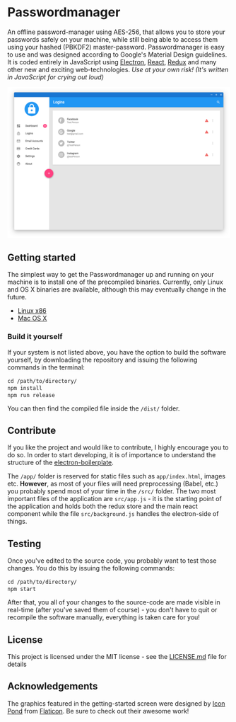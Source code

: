 # Passwordmanager
An offline password-manager using AES-256, that allows you to store your passwords safely on your machine, while still being able to access them using your hashed (PBKDF2) master-password. Passwordmanager is easy to use and was designed according to Google's Material Design guidelines. It is coded entirely in JavaScript using [Electron](https://electron.atom.io/), [React](https://facebook.github.io/react/), [Redux](http://redux.js.org/) and many other new and exciting web-technologies.
*Use at your own risk! (It's written in JavaScript for crying out loud)*

![Screenshot of the application](screenshot.png)

## Getting started

The simplest way to get the Passwordmanager up and running on your machine is to install one of the precompiled binaries. Currently, only Linux and OS X binaries are available, although this may eventually change in the future.

* [Linux x86]()
* [Mac OS X]()

### Build it yourself
If your system is not listed above, you have the option to build the software yourself, by downloading the repository and issuing the following commands in the terminal:

```
cd /path/to/directory/
npm install
npm run release
```

You can then find the compiled file inside the `/dist/` folder.

## Contribute
If you like the project and would like to contribute, I highly encourage you to do so. In order to start developing, it is of importance to understand the structure of the [electron-boilerplate](https://github.com/szwacz/electron-boilerplate).

The `/app/` folder is reserved for static files such as `app/index.html`, images etc. **However**, as most of your files will need preprocessing (Babel, etc.) you probably spend most of your time in the `/src/` folder. The two most important files of the application are `src/app.js` - it is the starting point of the application and holds both the redux store and the main react component while the file `src/background.js` handles the electron-side of things.

## Testing

Once you've edited to the source code, you probably want to test those changes. You do this by issuing the following commands:

```
cd /path/to/directory/
npm start
```

After that, you all of your changes to the source-code are made visible
in real-time (after you've saved them of course) - you don't have to quit or recompile the software manually, everything is taken care for you!

## License
This project is licensed under the MIT license - see the [LICENSE.md](LICENSE.md) file for details

## Acknowledgements
The graphics featured in the getting-started screen were designed by [Icon Pond](http://www.flaticon.com/authors/popcorns-arts) from [Flaticon](http://www.flaticon.com/). Be sure to check out their awesome work!
